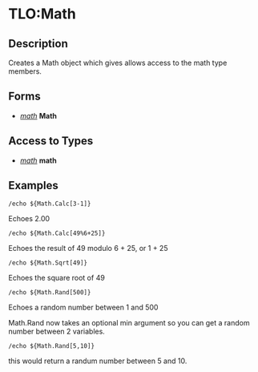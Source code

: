 # TLO:Math

## Description

Creates a Math object which gives allows access to the math type members.

## Forms

* [_math_](../data-types/datatype-math.md) **Math**

## Access to Types

* [_math_](../data-types/datatype-math.md) **math**

## Examples

`/echo ${Math.Calc[3-1]}`

Echoes 2.00

`/echo ${Math.Calc[49%6+25]}`

Echoes the result of 49 modulo 6 + 25, or 1 + 25

`/echo ${Math.Sqrt[49]}`

Echoes the square root of 49

`/echo ${Math.Rand[500]}`

Echoes a random number between 1 and 500

Math.Rand now takes an optional min argument so you can get a random number between 2 variables.

`/echo ${Math.Rand[5,10]}`

this would return a randum number between 5 and 10.

